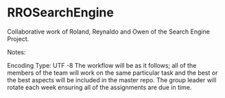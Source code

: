 # RROSearchEngine

Collaborative work of Roland, Reynaldo and Owen of the Search Engine Project.

Notes:

Encoding Type: UTF -8
The workflow will be as it follows; all of the members of the team will work on the same particular task and the best or the best aspects will be included in the master repo. 
The group leader will rotate each week ensuring all of the assignments are due in time. 
